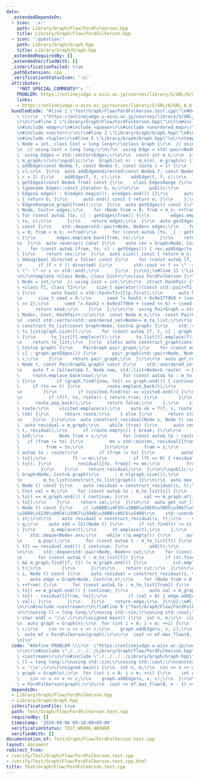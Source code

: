 ```yaml
---
data:
  _extendedDependsOn:
  - icon: ':x:'
    path: Library/Graph/Flow/FordFulkerson.hpp
    title: Library/Graph/Flow/FordFulkerson.hpp
  - icon: ':question:'
    path: Library/Graph/Graph.hpp
    title: Library/Graph/Graph.hpp
  _extendedRequiredBy: []
  _extendedVerifiedWith: []
  _isVerificationFailed: true
  _pathExtension: cpp
  _verificationStatusIcon: ':x:'
  attributes:
    '*NOT_SPECIAL_COMMENTS*': ''
    PROBLEM: https://onlinejudge.u-aizu.ac.jp/courses/library/5/GRL/6/GRL_6_A
    links:
    - https://onlinejudge.u-aizu.ac.jp/courses/library/5/GRL/6/GRL_6_A
  bundledCode: "#line 1 \"Test/Graph/Flow/FordFulkerson.test.cpp\"\n#define PROBLEM\
    \ \\\r\n  \"https://onlinejudge.u-aizu.ac.jp/courses/library/5/GRL/6/GRL_6_A\"\
    \r\n\r\n#line 2 \"Library/Graph/Flow/FordFulkerson.hpp\"\n\r\n#include <list>\r\
    \n#include <map>\r\n#include <queue>\r\n#include <unordered_map>\r\n#include <unordered_set>\r\
    \n#include <vector>\r\n\r\n#line 2 \"Library/Graph/Graph.hpp\"\n#include <deque>\r\
    \n#include <tuple>\r\n#line 5 \"Library/Graph/Graph.hpp\"\n\r\ntemplate <class\
    \ Node = int, class Cost = long long>\r\nclass Graph {\r\n  // using Node = int;\r\
    \n  // using Cost = long long;\r\n\r\n  using Edge = std::pair<Node, Cost>;\r\n\
    \  using Edges = std::vector<Edge>;\r\n\r\n  const int m_n;\r\n  std::vector<Edges>\
    \ m_graph;\r\n\r\npublic:\r\n  Graph(int n) : m_n(n), m_graph(n) {}\r\n\r\n  auto\
    \ addEdge(const Node& f, const Node& t, const Cost& c = 1) {\r\n    m_graph[f].emplace_back(t,\
    \ c);\r\n  }\r\n  auto addEdgeUndirected(const Node& f, const Node& t, const Cost&\
    \ c = 1) {\r\n    addEdge(f, t, c);\r\n    addEdge(t, f, c);\r\n  }\r\n  auto\
    \ getEdges(const Node& from) const {\r\n    class EdgesRange {\r\n      const\
    \ typename Edges::const_iterator b, e;\r\n\r\n    public:\r\n      EdgesRange(const\
    \ Edges& edges) : b(edges.begin()), e(edges.end()) {}\r\n      auto begin() const\
    \ { return b; }\r\n      auto end() const { return e; }\r\n    };\r\n    return\
    \ EdgesRange(m_graph[from]);\r\n  }\r\n  auto getEdges() const {\r\n    std::deque<std::tuple<Node,\
    \ Node, Cost>> edges;\r\n    for (Node from = 0; from < m_n; ++from)\r\n     \
    \ for (const auto& [to, c] : getEdges(from)) {\r\n        edges.emplace_back(from,\
    \ to, c);\r\n      }\r\n    return edges;\r\n  }\r\n  auto getEdgesExcludeCost()\
    \ const {\r\n    std::deque<std::pair<Node, Node>> edges;\r\n    for (Node from\
    \ = 0; from < m_n; ++from)\r\n      for (const auto& [to, _] : getEdges(from))\
    \ {\r\n        edges.emplace_back(from, to);\r\n      }\r\n    return edges;\r\
    \n  }\r\n  auto reverse() const {\r\n    auto rev = Graph<Node, Cost>(m_n);\r\n\
    \    for (const auto& [from, to, c] : getEdges()) { rev.addEdge(to, from, c);\
    \ }\r\n    return rev;\r\n  }\r\n  auto size() const { return m_n; };\r\n  auto\
    \ debug(bool directed = false) const {\r\n    for (const auto& [f, t, c] : getEdges())\r\
    \n      if (f < t || directed) {\r\n        std::cout << f << \" -> \" << t <<\
    \ \": \" << c << std::endl;\r\n      }\r\n  }\r\n};\n#line 11 \"Library/Graph/Flow/FordFulkerson.hpp\"\
    \n\r\ntemplate <class Node, class Cost>\r\nclass FordFulkerson {\r\n  // using\
    \ Node = int;\r\n  // using Cost = int;\r\n\r\n  struct HashPair {\r\n    template\
    \ <class T1, class T2>\r\n    size_t operator()(const std::pair<T1, T2>& p) const\
    \ {\r\n      auto hash1 = std::hash<T1>{}(p.first);\r\n      auto hash2 = std::hash<T2>{}(p.second);\r\
    \n      size_t seed = 0;\r\n      seed ^= hash1 + 0x9e3779b9 + (seed << 6) + (seed\
    \ >> 2);\r\n      seed ^= hash2 + 0x9e3779b9 + (seed << 6) + (seed >> 2);\r\n\
    \      return seed;\r\n    }\r\n  };\r\n\r\n  using PairGraph = std::unordered_map<std::pair<Node,\
    \ Node>, Cost, HashPair>;\r\n\r\n  const Node m_n;\r\n  const PairGraph m_graph;\r\
    \n  const std::vector<std::unordered_set<Node>> m_to_list;\r\n\r\n  static auto\
    \ construct_to_list(const Graph<Node, Cost>& graph) {\r\n    std::vector<std::unordered_set<Node>>\
    \ to_list(graph.size());\r\n    for (const auto& [f, t, c] : graph.getEdges())\
    \ {\r\n      to_list[f].emplace(t);\r\n      to_list[t].emplace(f);\r\n    }\r\
    \n    return to_list;\r\n  }\r\n  static auto construct_graph(const Graph<Node,\
    \ Cost>& graph) {\r\n    PairGraph pair_graph;\r\n    for (const auto& [f, t,\
    \ c] : graph.getEdges()) {\r\n      pair_graph[std::pair<Node, Node>{f, t}] +=\
    \ c;\r\n    }\r\n    return pair_graph;\r\n  }\r\n\r\n  auto get_route(Node s,\
    \ Node t, const PairGraph& graph) const {\r\n    std::unordered_set<Node> visited;\r\
    \n    auto f = [&](auto&& f, Node now, std::list<Node>& route) -> bool {\r\n \
    \     route.emplace_back(now);\r\n      for (const auto& to : m_to_list[now])\
    \ {\r\n        if (graph.find({now, to}) == graph.end()) { continue; }\r\n   \
    \     if (to == t) {\r\n          route.emplace_back(t);\r\n          return true;\r\
    \n        }\r\n        if (visited.find(to) == visited.end()) {\r\n          visited.emplace(to);\r\
    \n          if (f(f, to, route)) { return true; }\r\n        }\r\n      }\r\n\
    \      route.pop_back();\r\n      return false;\r\n    };\r\n    std::list<Node>\
    \ route;\r\n    visited.emplace(s);\r\n    auto ok = f(f, s, route);\r\n    if\
    \ (ok) {\r\n      return route;\r\n    } else {\r\n      return std::list<Node>{};\r\
    \n    }\r\n  }\r\n\r\n  auto construct_residual(Node s, Node t) const {\r\n  \
    \  auto residual = m_graph;\r\n    while (true) {\r\n      auto route = get_route(s,\
    \ t, residual);\r\n      if (route.empty()) { break; }\r\n\r\n      Cost mn =\
    \ 1e9;\r\n      Node from = s;\r\n      for (const auto& to : route)\r\n     \
    \   if (from != to) {\r\n          mn = std::min(mn, residual[{from, to}]);\r\n\
    \          from = to;\r\n        }\r\n\r\n      from = s;\r\n      for (const\
    \ auto& to : route)\r\n        if (from != to) {\r\n          auto& ft = residual[{from,\
    \ to}];\r\n          ft -= mn;\r\n          if (ft == 0) { residual.erase({from,\
    \ to}); }\r\n          residual[{to, from}] += mn;\r\n          from = to;\r\n\
    \        }\r\n    }\r\n    return residual;\r\n  }\r\n\r\npublic:\r\n  FordFulkerson(const\
    \ Graph<Node, Cost>& graph)\r\n      : m_n(graph.size()),\r\n        m_graph(construct_graph(graph)),\r\
    \n        m_to_list(construct_to_list(graph)) {}\r\n\r\n  auto max_flow(Node s,\
    \ Node t) const {\r\n    auto residual = construct_residual(s, t);\r\n\r\n   \
    \ Cost val = 0;\r\n    for (const auto& to : m_to_list[s]) {\r\n      if (m_graph.find({s,\
    \ to}) == m_graph.end()) { continue; }\r\n      val += m_graph.at({s, to}) - residual[{s,\
    \ to}];\r\n    }\r\n    return val;\r\n  }\r\n\r\n  auto get_cut_list(Node s,\
    \ Node t) const {\r\n    // \u6B8B\u4F59\u30B0\u30E9\u30D5\u3067\u59CB\u70B9\u304B\
    \u3089\u5230\u9054\u3067\u304D\u308B\u96C6\u5408\r\n    std::unordered_set<Node>\
    \ st;\r\n\r\n    auto residual = construct_residual(s, t);\r\n    std::queue<Node>\
    \ q;\r\n    auto add = [&](Node t) {\r\n      if (st.find(t) != st.end()) { return;\
    \ }\r\n      q.emplace(t);\r\n      st.emplace(t);\r\n    };\r\n    add(s);\r\n\
    \    std::deque<Node> ans;\r\n    while (!q.empty()) {\r\n      auto f = q.front();\r\
    \n      q.pop();\r\n      for (const auto& t : m_to_list[f]) {\r\n        if (residual.find({f,\
    \ t}) == residual.end()) { continue; }\r\n        add(t);\r\n      }\r\n    }\r\
    \n\r\n    std::deque<std::pair<Node, Node>> cut;\r\n    for (const auto& f : st)\r\
    \n      for (const auto& t : m_to_list[f]) {\r\n        if (st.find(t) == st.end()\
    \ && m_graph.find({f, t}) != m_graph.end()) {\r\n          cut.emplace_back(f,\
    \ t);\r\n        }\r\n      }\r\n\r\n    return cut;\r\n  }\r\n\r\n  auto get_edge(Node\
    \ s, Node t) const {\r\n    auto residual = construct_residual(s, t);\r\n\r\n\
    \    auto edge = Graph<Node, Cost>(m_n);\r\n    for (Node from = 0; from < m_n;\
    \ ++from) {\r\n      for (const auto& to : m_to_list[from]) {\r\n        if (m_graph.find({from,\
    \ to}) == m_graph.end()) { continue; }\r\n        auto val = m_graph.at({from,\
    \ to}) - residual[{from, to}];\r\n        if (val > 0) { edge.addEdge(from, to,\
    \ val); }\r\n      }\r\n    }\r\n    return edge;\r\n  }\r\n};\n#line 5 \"Test/Graph/Flow/FordFulkerson.test.cpp\"\
    \n\r\n#include <iostream>\r\n\r\n#line 9 \"Test/Graph/Flow/FordFulkerson.test.cpp\"\
    \n\r\nusing ll = long long;\r\nusing std::cin;\r\nusing std::cout;\r\nconstexpr\
    \ char endl = '\\n';\r\n\r\nsigned main() {\r\n  int n, m;\r\n  cin >> n >> m;\r\
    \n  auto graph = Graph(n);\r\n  for (int i = 0; i < m; ++i) {\r\n    int u, v,\
    \ c;\r\n    cin >> u >> v >> c;\r\n    graph.addEdge(u, v, c);\r\n  }\r\n\r\n\
    \  auto mf = FordFulkerson(graph);\r\n\r\n  cout << mf.max_flow(0, n - 1) << endl;\r\
    \n}\n"
  code: "#define PROBLEM \\\r\n  \"https://onlinejudge.u-aizu.ac.jp/courses/library/5/GRL/6/GRL_6_A\"\
    \r\n\r\n#include \"./../../../Library/Graph/Flow/FordFulkerson.hpp\"\r\n\r\n#include\
    \ <iostream>\r\n\r\n#include \"./../../../Library/Graph/Graph.hpp\"\r\n\r\nusing\
    \ ll = long long;\r\nusing std::cin;\r\nusing std::cout;\r\nconstexpr char endl\
    \ = '\\n';\r\n\r\nsigned main() {\r\n  int n, m;\r\n  cin >> n >> m;\r\n  auto\
    \ graph = Graph(n);\r\n  for (int i = 0; i < m; ++i) {\r\n    int u, v, c;\r\n\
    \    cin >> u >> v >> c;\r\n    graph.addEdge(u, v, c);\r\n  }\r\n\r\n  auto mf\
    \ = FordFulkerson(graph);\r\n\r\n  cout << mf.max_flow(0, n - 1) << endl;\r\n}"
  dependsOn:
  - Library/Graph/Flow/FordFulkerson.hpp
  - Library/Graph/Graph.hpp
  isVerificationFile: true
  path: Test/Graph/Flow/FordFulkerson.test.cpp
  requiredBy: []
  timestamp: '2024-08-06 04:18:00+09:00'
  verificationStatus: TEST_WRONG_ANSWER
  verifiedWith: []
documentation_of: Test/Graph/Flow/FordFulkerson.test.cpp
layout: document
redirect_from:
- /verify/Test/Graph/Flow/FordFulkerson.test.cpp
- /verify/Test/Graph/Flow/FordFulkerson.test.cpp.html
title: Test/Graph/Flow/FordFulkerson.test.cpp
---
```

